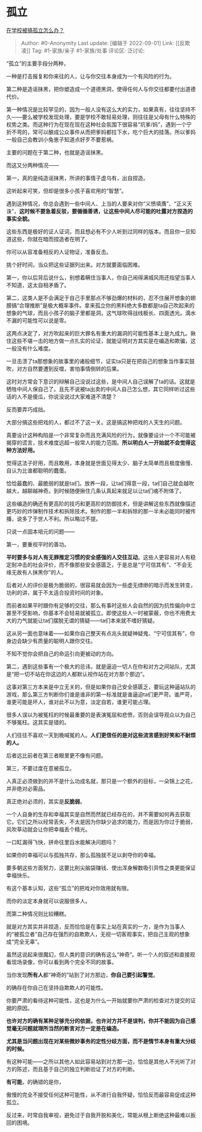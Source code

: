 # 孤立
[在学校被搞孤立怎么办？](https://www.zhihu.com/question/453240297/answer/2654594326)

> Author: #0-Anonymity
> Last update: [编辑于 2022-09-01]
> Link: [[反欺凌]]
> Tag: #1-家族/亲子 #1-家族/处事
> 评论区:
> 泛讨论:

“孤立”的主要手段分两种，

一种是打击报复和你来往的人，让与你交往本身成为一个有风险的行为。

第二种是造谣抹黑，把你塑造成一个道德黑洞，使得任何人与你交往都要付出道德代价。

第一种情况是比较罕见的，因为一般人没有这么大的实力，如果真有，往往坚持不久——要么被学校发现处理，要是学校不敢轻易处理，则往往是父母有什么特殊的权势之类。而这种行为在现在现在这种社会氛围下很容易“坑爹/妈”，遇到一个宁折不弯的，常可以酿成公众事件从而把爹妈都拉下水，吃个巨大的挂落。所以爹妈一般自己会教训小兔崽子知道点好歹不要惹祸。

主要的问题在于第二种，也就是造谣抹黑。

而这又分两种情况——

第一，真的是纯造谣抹黑，所讲的事情子虚乌有，出自捏造。

这听起来可笑，但却是很多小孩子喜欢用的“智慧”。

遇到这种情况，你总会遇到一些中间人、上当的人要来对你“义愤填膺”、“正义天诛”，**这时候不要急着反驳，要循循善诱，让这些中间人尽可能的吐露对方捏造的事实全貌。**

这些东西是极好的证人证词，而且想必有不少人听到过同样的版本。而且你一旦知道这些，你就在暗而捏造者在明了。

你可以从容准备相反的人证物证，准备反击。

挑个好时间，当众把这些证据列出来。对方就要面临困难。

第一，你以后背后说什么，别想着瞒住当事人，你自己闹得满城风雨还指望当事人不知道，这太自相矛盾了。

第二，这类人是不会满足于自己手里那点不够劲爆的材料的，忍不住展开想象的翅膀搞“合理推断”是极大概率事件。拿来孤立你的黑料绝大多数都是ta自己吹起来的想象的气球，而且小孩子的脑子里都是洞，这气球吹得战线极长、四面透光。滴水不漏的可能性可以说是零。

这两点决定了，对方吹起来的巨大罪名有重大的漏洞的可能性基本上是九成九。揪住这些不堪一击的地方做一点扎实的论证，就能证明对方其实是在编造和欺骗，这一般没有什么难度。

一旦击溃了ta那想象的故事里的诸般细节，证实ta只是在把自己的想象当作事实鼓吹，对方自然要遭到反噬，害怕事情倒转的后果。

这时对方常会下意识的辩解自己没说过这些，是中间人自己误解了ta的话。这就是牺牲中间人保自己了。且先不说被ta出卖的中间人自己怎么想，其它同样听过这些话的人不是傻瓜，你说没说过大家难道不清楚？

反而要弄巧成拙。

大部分搞这些把戏的人，都过不了这一关。这是搞这种把戏的人天生的问题。

真要设计这种构陷是一个非常复杂而且充满风险的行为，就像要设计一个不可能被揭穿的谎言，技术难度远超一般常人的能力范围。**所以明白人一开始就不会觉得这种方法好用。**

觉得这法子好用，而且敢用，本身就是世面见得太少、脑子太简单而且极度傲慢、自认为比谁都聪明的蠢蛋。

恰恰最蠢的、最脆弱的就是ta们。放养一段，让ta们得意一段，ta们自己就会越吹越大，越聊越神奇。到时候随便揪住几条认真起来就足以让ta们魂不附体了。

这些编造的确还有更高阶的技巧和更高阶的防御技术，但是讲解这些东西就像描述更巧妙的炸弹制作技术和拆除技术。制作的那一半和拆除的那一半未必能同时被传播，说多了于世人不利。所以略过不提。

只说一点固本培元的问题——

第一，要重视平时的善功。

**平时要多与对人有无罪推定习惯的安全感强的人交往互动**。这些人更容易对人有稳定耐冲击的社会评价，而不像那些安全感匮乏，于是总是“宁可信其有”、“不会无缘无故有人抹黑你”的人。

后者对人的评价是极为脆弱的，很容易就会因为一些虚无缥缈的暗示而发生转变，功利的讲，属于不太适合投资时间的对象。

而前者如果平时跟你有足够的交往，那么有事时这些人会自然的因为抗性偏向中立甚至不受影响，你基本不会轻易就被孤立。即使这些人一时被蒙蔽，你也不用费太大的力气就能让ta们摆脱无谓的猜疑——ta们本来就不嗜好猜疑。

这从另一面也意味着——如果你自己整天有点兆头就疑神疑鬼、“宁可信其有”，你身边会缺少有质量的聪明人跟你交往。

不知不觉你会把自己的命运引向更被动的方向。

第二，遇到这些事有一个极大的忌讳，就是逼迫一切人在你和对方之间站队，尤其是“把一切不站在你这边的人都默认视作站在对方那个那边”。

这事对第三方本来是中立无关的，但是如果你自己安全感匮乏，要玩这种逼站队的游戏，那么第三方判断你们谁是谁非的第一标准就是谁逼迫ta们更严苛。谁严苛，谁更可能是坏人，谁对此不以为意，淡定自若，谁更可能占理。

很多人误以为被冤枉的时候最重要的是表演冤屈和悲愤，否则会误导观众以为自己不够冤枉。这其实是错的。

人们往往不喜欢一天到晚喊冤的人。**人们更信任的是对这些流言感到好笑和不耐烦的人。**

后者远比前者在第三者眼里更不像有问题。

第三，不要过度在意被孤立。

人真正必须做到的并不是什么功成名就，那只是一个额外的目标，一朵锦上之花，并非绝对必需品。

真正绝对必须的，其实是**反脆弱**。

一个人自身的生存和幸福其实是自然而然就已经存在的，并不需要如何再去获取它。它们之所以经常丢失，不太是因为你缺少追求的能力，而是因为你过于脆弱，风吹草动就会让你把幸福丢个精光。

一口缸漏得飞快，拼命往里舀水能解决问题吗？

如果你的幸福可以与孤独共存，那么孤独就不足以剥夺你的幸福。

要多朝这些方面努力，这要比削尖脑袋赚钱、使出浑身解数吸引异性之类更能保证幸福快乐。

有这个基本认知，这些“孤立”的把戏对你效用就有限。

而你的淡定本身就可以说服很多人。

而第二种情况则比较糟糕。

就是对方其实并非捏造，反而恰恰是在事实上站在真实的一方，是作为当事人的“被孤立者”自己存在强烈的自欺欺人，无视一切客观事实，把自己主观的想象成“完全无辜”。

虽然这说起来很魔幻，但人类的意识的确有这么“神奇”。听一个人的叙述和直接观看现场录像，你可以看到两个完全不同的故事。

当你发现**所有人**都“神奇的”站到了对方那边，**你自己要引起警觉**。

的确存在你自己在坚持自欺欺人的可能性。

你要严肃的看待这种可能性，这也是为什么一开始就要你严肃的检查对方提交的证据的原因。

**也许对方的确有某种足够充分的依据，也许对方并不是误判，你并不能因为自己感觉毫无问题就理所当然的断言对方一定是在编造。**

**尤其是当问题出现在对某些微妙事务的定性分歧方面，而不是情节本身有重大分歧的时候。**

有这种可能——之所以其他人如此容易站到对方那一边，恰恰是其他人不光听了对方的陈述，而且基于自己的独立判断验证了对方的判断。

**有可能**，的确错的是你，

傲慢的完全不接受任何这种可能性，从不进行自我怀疑，恰恰反而最容易促成这种孤立。

反过来，时常自我审视，避免过于自我开脱和美化，常能从根上断绝这种最难以扳回的困境。
